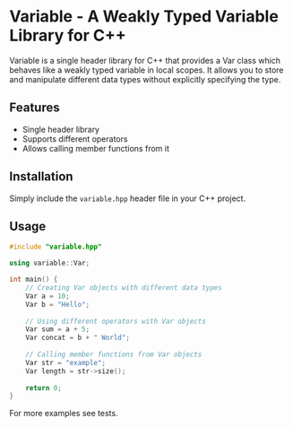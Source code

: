 # Variable - A Weakly Typed Variable Library for C++

Variable is a single header library for C++ that provides a Var class which behaves like a weakly typed variable in local scopes. It allows you to store and manipulate different data types without explicitly specifying the type.

## Features
- Single header library
- Supports different operators
- Allows calling member functions from it

## Installation
Simply include the ```variable.hpp``` header file in your C++ project.

## Usage
```c++
#include "variable.hpp"

using variable::Var;

int main() {
    // Creating Var objects with different data types
    Var a = 10;
    Var b = "Hello";
    
    // Using different operators with Var objects
    Var sum = a + 5;
    Var concat = b + " World";
    
    // Calling member functions from Var objects
    Var str = "example";
    Var length = str->size();
    
    return 0;
}
```

For more examples see tests.
